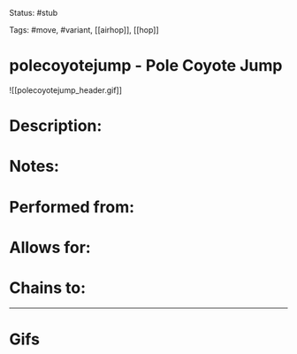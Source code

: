 Status: #stub

Tags: #move, #variant, [[airhop]], [[hop]]

# polecoyotejump - Pole Coyote Jump
![[polecoyotejump_header.gif]]
# Description:


# Notes:


# Performed from:


# Allows for:


# Chains to:


___
# Gifs
